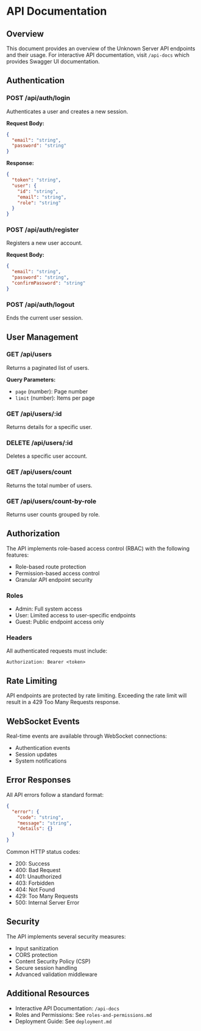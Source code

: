 # API Documentation

## Overview

This document provides an overview of the Unknown Server API endpoints and their usage. For interactive API documentation, visit `/api-docs` which provides Swagger UI documentation.

## Authentication

### POST /api/auth/login
Authenticates a user and creates a new session.

**Request Body:**
```json
{
  "email": "string",
  "password": "string"
}
```

**Response:**
```json
{
  "token": "string",
  "user": {
    "id": "string",
    "email": "string",
    "role": "string"
  }
}
```

### POST /api/auth/register
Registers a new user account.

**Request Body:**
```json
{
  "email": "string",
  "password": "string",
  "confirmPassword": "string"
}
```

### POST /api/auth/logout
Ends the current user session.

## User Management

### GET /api/users
Returns a paginated list of users.

**Query Parameters:**
- `page` (number): Page number
- `limit` (number): Items per page

### GET /api/users/:id
Returns details for a specific user.

### DELETE /api/users/:id
Deletes a specific user account.

### GET /api/users/count
Returns the total number of users.

### GET /api/users/count-by-role
Returns user counts grouped by role.

## Authorization

The API implements role-based access control (RBAC) with the following features:

- Role-based route protection
- Permission-based access control
- Granular API endpoint security

### Roles
- Admin: Full system access
- User: Limited access to user-specific endpoints
- Guest: Public endpoint access only

### Headers
All authenticated requests must include:
```
Authorization: Bearer <token>
```

## Rate Limiting

API endpoints are protected by rate limiting. Exceeding the rate limit will result in a 429 Too Many Requests response.

## WebSocket Events

Real-time events are available through WebSocket connections:
- Authentication events
- Session updates
- System notifications

## Error Responses

All API errors follow a standard format:

```json
{
  "error": {
    "code": "string",
    "message": "string",
    "details": {}
  }
}
```

Common HTTP status codes:
- 200: Success
- 400: Bad Request
- 401: Unauthorized
- 403: Forbidden
- 404: Not Found
- 429: Too Many Requests
- 500: Internal Server Error

## Security

The API implements several security measures:
- Input sanitization
- CORS protection
- Content Security Policy (CSP)
- Secure session handling
- Advanced validation middleware

## Additional Resources

- Interactive API Documentation: `/api-docs`
- Roles and Permissions: See `roles-and-permissions.md`
- Deployment Guide: See `deployment.md`